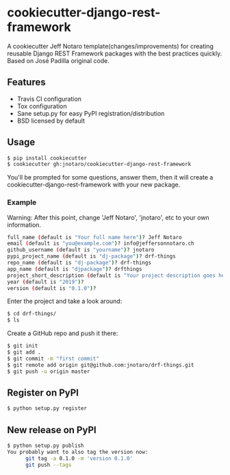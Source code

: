 # cookiecutter-django-rest-framework

A cookiecutter Jeff Notaro template(changes/improvements) for creating reusable Django REST Framework packages with the best practices quickly.
Based on José Padilla original code.

## Features

- Travis CI configuration
- Tox configuration
- Sane setup.py for easy PyPI registration/distribution
- BSD licensed by default

## Usage

```bash
$ pip install cookiecutter
$ cookiecutter gh:jnotaro/cookiecutter-django-rest-framework
```

You'll be prompted for some questions, answer them, then it will create a cookiecutter-django-rest-framework with your new package.

### Example

Warning: After this point, change 'Jeff Notaro', 'jnotaro', etc to your own information.

```bash
full_name (default is "Your full name here")? Jeff Notaro
email (default is "you@example.com")? info@jeffersonnotaro.ch
github_username (default is "yourname")? jnotaro
pypi_project_name (default is "dj-package")? drf-things
repo_name (default is "dj-package")? drf-things
app_name (default is "djpackage")? drfthings
project_short_description (default is "Your project description goes here")?
year (default is "2019")?
version (default is "0.1.0")?
```

Enter the project and take a look around:

```bash
$ cd drf-things/
$ ls
```

Create a GitHub repo and push it there:

```bash
$ git init
$ git add .
$ git commit -m "first commit"
$ git remote add origin git@github.com:jnotaro/drf-things.git
$ git push -u origin master
```

## Register on PyPI

```bash
$ python setup.py register
```

## New release on PyPI

```bash
$ python setup.py publish
You probably want to also tag the version now:
      git tag -a 0.1.0 -m 'version 0.1.0'
      git push --tags
```
